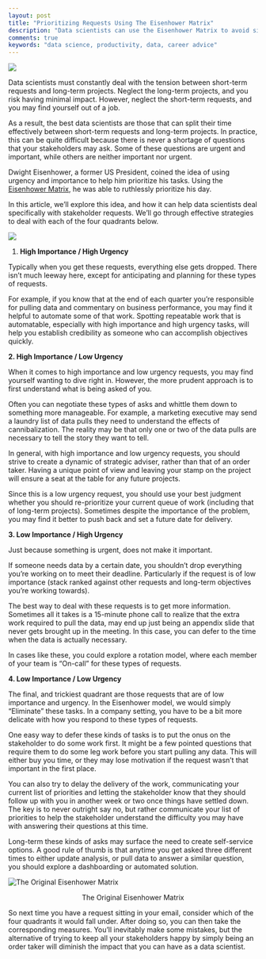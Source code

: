 ```yaml
---
layout: post
title: "Prioritizing Requests Using The Eisenhower Matrix"
description: "Data scientists can use the Eisenhower Matrix to avoid simply taking orders, and instead, establish themselves as strategic advisers"
comments: true
keywords: "data science, productivity, data, career advice"
---
```


![](https://cdn-images-1.medium.com/max/2000/0*WVEZg8fwJX1vDCuH)

Data scientists must constantly deal with the tension between short-term requests and long-term projects. Neglect the long-term projects, and you risk having minimal impact. However, neglect the short-term requests, and you may find yourself out of a job.

As a result, the best data scientists are those that can split their time effectively between short-term requests and long-term projects. In practice, this can be quite difficult because there is never a shortage of questions that your stakeholders may ask. Some of these questions are urgent and important, while others are neither important nor urgent.

Dwight Eisenhower, a former US President, coined the idea of using urgency and importance to help him prioritize his tasks. Using the[ Eisenhower Matrix](https://www.eisenhower.me/eisenhower-matrix/), he was able to ruthlessly prioritize his day.

In this article, we’ll explore this idea, and how it can help data scientists deal specifically with stakeholder requests. We’ll go through effective strategies to deal with each of the four quadrants below.

![](https://cdn-images-1.medium.com/max/2210/1*EAJtwwDDkQVZz9IjftkN-A.png)

1. **High Importance / High Urgency**

Typically when you get these requests, everything else gets dropped. There isn’t much leeway here, except for anticipating and planning for these types of requests.

For example, if you know that at the end of each quarter you’re responsible for pulling data and commentary on business performance, you may find it helpful to automate some of that work. Spotting repeatable work that is automatable, especially with high importance and high urgency tasks, will help you establish credibility as someone who can accomplish objectives quickly.

**2. High Importance / Low Urgency**

When it comes to high importance and low urgency requests, you may find yourself wanting to dive right in. However, the more prudent approach is to first understand what is being asked of you.

Often you can negotiate these types of asks and whittle them down to something more manageable. For example, a marketing executive may send a laundry list of data pulls they need to understand the effects of cannibalization. The reality may be that only one or two of the data pulls are necessary to tell the story they want to tell.

In general, with high importance and low urgency requests, you should strive to create a dynamic of strategic adviser, rather than that of an order taker. Having a unique point of view and leaving your stamp on the project will ensure a seat at the table for any future projects.

Since this is a low urgency request, you should use your best judgment whether you should re-prioritize your current queue of work (including that of long-term projects). Sometimes despite the importance of the problem, you may find it better to push back and set a future date for delivery.

**3. Low Importance / High Urgency**

Just because something is urgent, does not make it important.

If someone needs data by a certain date, you shouldn’t drop everything you’re working on to meet their deadline. Particularly if the request is of low importance (stack ranked against other requests and long-term objectives you’re working towards).

The best way to deal with these requests is to get more information. Sometimes all it takes is a 15-minute phone call to realize that the extra work required to pull the data, may end up just being an appendix slide that never gets brought up in the meeting. In this case, you can defer to the time when the data is actually necessary.

In cases like these, you could explore a rotation model, where each member of your team is “On-call” for these types of requests.

**4. Low Importance / Low Urgency**

The final, and trickiest quadrant are those requests that are of low importance and urgency. In the Eisenhower model, we would simply “Eliminate” these tasks. In a company setting, you have to be a bit more delicate with how you respond to these types of requests.

One easy way to defer these kinds of tasks is to put the onus on the stakeholder to do some work first. It might be a few pointed questions that require them to do some leg work before you start pulling any data. This will either buy you time, or they may lose motivation if the request wasn’t that important in the first place.

You can also try to delay the delivery of the work, communicating your current list of priorities and letting the stakeholder know that they should follow up with you in another week or two once things have settled down. The key is to never outright say no, but rather communicate your list of priorities to help the stakeholder understand the difficulty you may have with answering their questions at this time.

Long-term these kinds of asks may surface the need to create self-service options. A good rule of thumb is that anytime you get asked three different times to either update analysis, or pull data to answer a similar question, you should explore a dashboarding or automated solution.

![*The Original Eisenhower Matrix*](https://cdn-images-1.medium.com/max/2210/1*mCIwWYHuIzt455Qy7HTmoA.png)
<div align="center">The Original Eisenhower Matrix</div>

So next time you have a request sitting in your email, consider which of the four quadrants it would fall under. After doing so, you can then take the corresponding measures. You’ll inevitably make some mistakes, but the alternative of trying to keep all your stakeholders happy by simply being an order taker will diminish the impact that you can have as a data scientist.
